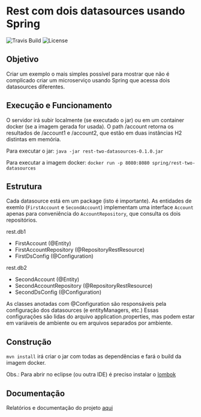 # Rest com dois datasources usando Spring

![Travis Build](https://img.shields.io/travis/suderio/springing.svg)
![License](https://img.shields.io/github/license/mashape/apistatus.svg)

## Objetivo

Criar um exemplo o mais simples possível para mostrar que não é complicado criar um microserviço usando Spring que acessa dois datasources diferentes.

## Execução e Funcionamento

O servidor irá subir localmente (se executado o jar) ou em um container docker (se a imagem gerada for usada). O path /account retorna os resultados de /account1 e /account2, que estão em duas instâncias H2 distintas em memória.

Para executar o jar: `java -jar rest-two-datasources-0.1.0.jar`

Para executar a imagem docker: `docker run -p 8080:8080 spring/rest-two-datasources`

## Estrutura

Cada datasource está em um package (isto é importante). As entidades de exemlo (`FirstAccount` e `SecondAccount`) implementam uma interface `Account` apenas para conveniência do `AccountRepository`, que consulta os dois repositórios.

rest.db1
- FirstAccount (@Entity)
- FirstAccountRepository (@RepositoryRestResource)
- FirstDsConfig (@Configuration)

rest.db2
- SecondAccount (@Entity)
- SecondAccountRepository (@RepositoryRestResource)
- SecondDsConfig (@Configuration)

As classes anotadas com @Configuration são responsáveis pela configuração dos datasources (e entityManagers, etc.) Essas configurações são lidas do arquivo application.properties, mas podem estar em variáveis de ambiente ou em arquivos separados por ambiente.

## Construção

`mvn install` irá criar o jar com todas as dependências e fará o build da imagem docker.

Obs.: Para abrir no eclipse (ou outra IDE) é preciso instalar o [lombok](https://projectlombok.org)

## Documentação

Relatórios e documentação do projeto [aqui](https://suderio.github.io/springing)